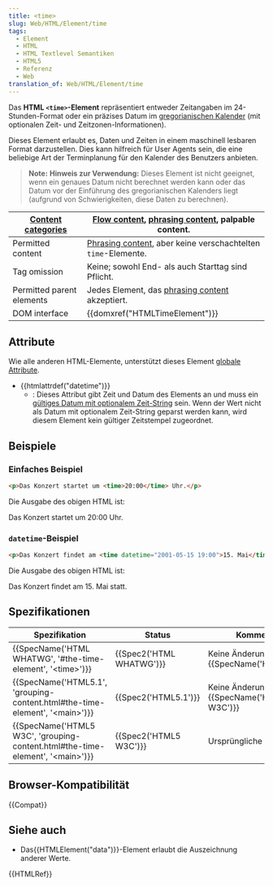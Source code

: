 ```yaml
---
title: <time>
slug: Web/HTML/Element/time
tags:
  - Element
  - HTML
  - HTML Textlevel Semantiken
  - HTML5
  - Referenz
  - Web
translation_of: Web/HTML/Element/time
---
```

Das **HTML `<time>`-Element** repräsentiert entweder Zeitangaben im 24-Stunden-Format oder ein präzises Datum im [gregorianischen Kalender](http://de.wikipedia.org/wiki/Gregorianischer_Kalender) (mit optionalen Zeit- und Zeitzonen-Informationen).

Dieses Element erlaubt es, Daten und Zeiten in einem maschinell lesbaren Format darzustellen. Dies kann hilfreich für User Agents sein, die eine beliebige Art der Terminplanung für den Kalender des Benutzers anbieten.

> **Note:** **Hinweis zur Verwendung:** Dieses Element ist nicht geeignet, wenn ein genaues Datum nicht berechnet werden kann oder das Datum vor der Einführung des gregorianischen Kalenders liegt (aufgrund von Schwierigkeiten, diese Daten zu berechnen).

| [Content categories](/de/docs/Web/HTML/Content_categories "HTML/Content_categories") | [Flow content](/de/docs/Web/HTML/Content_categories#Flow_content "HTML/Content_categories#Flow_content"), [phrasing content](/de/docs/HTML/Content_categories#Phrasing_content "HTML/Content categories#Phrasing content"), palpable content. |
| ------------------------------------------------------------------------------------ | --------------------------------------------------------------------------------------------------------------------------------------------------------------------------------------------------------------------------------------------- |
| Permitted content                                                                    | [Phrasing content](/de/docs/HTML/Content_categories#Phrasing_content "HTML/Content categories#Phrasing content"), aber keine verschachtelten `time`-Elemente.                                                                                 |
| Tag omission                                                                         | Keine; sowohl End- als auch Starttag sind Pflicht.                                                                                                                                                                                            |
| Permitted parent elements                                                            | Jedes Element, das [phrasing content](/de/docs/HTML/Content_categories#Phrasing_content "HTML/Content categories#Phrasing content") akzeptiert.                                                                                               |
| DOM interface                                                                        | {{domxref("HTMLTimeElement")}}                                                                                                                                                                                                      |

## Attribute

Wie alle anderen HTML-Elemente, unterstützt dieses Element [globale Attribute](/de/docs/HTML/Global_attributes).

- {{htmlattrdef("datetime")}}
  - : Dieses Attribut gibt Zeit und Datum des Elements an und muss ein [gültiges Datum mit optionalem Zeit-String](http://www.w3.org/TR/html-markup/datatypes.html#common.data.datetime) sein. Wenn der Wert nicht als Datum mit optionalem Zeit-String geparst werden kann, wird diesem Element kein gültiger Zeitstempel zugeordnet.

## Beispiele

### Einfaches Beispiel

```html
<p>Das Konzert startet um <time>20:00</time> Uhr.</p>
```

Die Ausgabe des obigen HTML ist:

Das Konzert startet um 20:00 Uhr.

### `datetime`-Beispiel

```html
<p>Das Konzert findet am <time datetime="2001-05-15 19:00">15. Mai</time> statt.</p>
```

Die Ausgabe des obigen HTML ist:

Das Konzert findet am 15. Mai statt.

## Spezifikationen

| Spezifikation                                                                                                    | Status                           | Kommentar                                          |
| ---------------------------------------------------------------------------------------------------------------- | -------------------------------- | -------------------------------------------------- |
| {{SpecName('HTML WHATWG', '#the-time-element', '&lt;time&gt;')}}                             | {{Spec2('HTML WHATWG')}} | Keine Änderung zu {{SpecName('HTML5.1')}} |
| {{SpecName('HTML5.1', 'grouping-content.html#the-time-element', '&lt;main&gt;')}}     | {{Spec2('HTML5.1')}}     | Keine Änderung zu {{SpecName('HTML5 W3C')}} |
| {{SpecName('HTML5 W3C', 'grouping-content.html#the-time-element', '&lt;main&gt;')}} | {{Spec2('HTML5 W3C')}}     | Ursprüngliche Definition                           |

## Browser-Kompatibilität

{{Compat}}

## Siehe auch

- Das{{HTMLElement("data")}}-Element erlaubt die Auszeichnung anderer Werte.

{{HTMLRef}}
